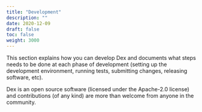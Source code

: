 ```yaml
---
title: "Development"
description: ""
date: 2020-12-09
draft: false
toc: false
weight: 3000
---
```


This section explains how you can develop Dex and documents what steps needs to be done at each phase of development (setting up the development environment, running tests, submitting changes, releasing software, etc).

Dex is an open source software (licensed under the Apache-2.0 license) and contributions (of any kind) are more than welcome from anyone in the community.
